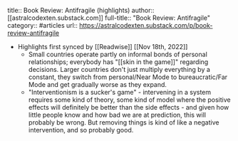 title:: Book Review: Antifragile (highlights)
author:: [[astralcodexten.substack.com]]
full-title:: "Book Review: Antifragile"
category:: #articles
url:: https://astralcodexten.substack.com/p/book-review-antifragile

- Highlights first synced by [[Readwise]] [[Nov 18th, 2022]]
	- Small countries operate partly on informal bonds of personal relationships; everybody has "[[skin in the game]]" regarding decisions. Larger countries don't just multiply everything by a constant, they switch from personal/Near Mode to bureaucratic/Far Mode and get gradually worse as they expand.
	- "Interventionism is a sucker's game" - intervening in a system requires some kind of theory, some kind of model where the positive effects will definitely be better than the side effects - and given how little people know and how bad we are at prediction, this will probably be wrong. But removing things is kind of like a negative intervention, and so probably good.